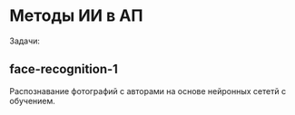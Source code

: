 Методы ИИ в АП
======================

Задачи:

face-recognition-1
---------------------

Распознавание фотографий с авторами на основе нейронных сететй с обучением.

